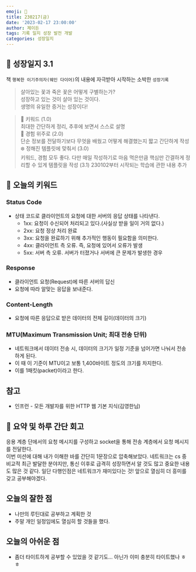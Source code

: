 ```yaml
---
emoji: 🌱
title: 230217(금)
date: '2023-02-17 23:00:00'
author: 제이든
tags: 기록 일지 성장 발전 개발
categories: 성장일지
---
```


## 🎄 성장일지 3.1

책 `행복한 이기주의자(웨인 다이어)`의 내용에 자극받아 시작하는 소박한 `성장기록`

> 살아있는 꽃과 죽은 꽃은 어떻게 구별하는가?<br/>
> 성장하고 있는 것이 살아 있는 것이다.<br/>
> 생명의 유일한 증거는 성장이다!

> 🌳 키워드 (1.0)<br/>
> 최대한 간단하게 정리, 추후에 보면서 스스로 설명<br/>
> 🍉 경험 위주로 (2.0)<br/>
> 단순 정보를 전달하기보다 무엇을 배웠고 어떻게 해결했는지 짧고 간단하게 작성<br/>
> ❄️ 정해진 템플릿에 맞춰서 (3.0)<br/>
> 키워드, 경험 모두 좋다. 다만 매일 작성하기로 마음 먹은만큼 핵심만 간결하게 정리할 수 있게 템플릿을 작성
> (3.1) 230102부터 시작되는 학습에 관한 내용 추가

## 🔑 오늘의 키워드

### Status Code

- 상태 코드로 클라이언트의 요청에 대한 서버의 응답 상태를 나타낸다.
  - 1xx: 요청이 수신되어 처리되고 있다.(사실상 받을 일이 거의 없다.)
  - 2xx: 요청 정상 처리 완료
  - 3xx: 요청을 완료하기 위해 추가적인 행동이 필요함을 의미한다.
  - 4xx: 클라이언트 측 오류. 즉, 요청에 있어서 오류가 발생
  - 5xx: 서버 측 오류. 서버가 터졌거나 서버에 큰 문제가 발생한 경우

### Response

- 클라이언트 요청(Request)에 따른 서버의 답신
- 요청에 따라 알맞는 응답을 보내준다.

### Content-Length

- 요청에 따른 응답으로 받은 데이터의 전체 길이(데이터의 크기)

### MTU(Maximum Transmission Unit; 최대 전송 단위)

- 네트워크에서 데이터 전송 시, 데이터의 크기가 일정 기준을 넘어가면 나눠서 전송하게 된다.
- 이 때 이 기준이 MTU이고 보통 1,400바이트 정도의 크기를 차지한다.
- 이를 1패킷(packet)이라고 한다.

## 참고

- 인프런 - 모든 개발자를 위한 HTTP 웹 기본 지식(김영한님)

## 📝 요약 및 하루 간단 회고

응용 계층 단에서의 요청 메시지를 구성하고 socket을 통해 전송 계층에서 요청 메시지를 전달한다.<br/>
이번 미션에 대해 내가 이해한 바를 간단히 1문장으로 압축해보았다. 네트워크는 cs 중 비교적 최근 발달한 분야지만, 
통신 이후로 급격히 성장하면서 알 것도 많고 중요한 내용도 많은 것 같다. 일단 다행인점은 네트워크가 재미있다는 것! 앞으로 열심히 더 흥미를
갖고 공부해야겠다.

## 오늘의 잘한 점

- 나만의 루틴대로 공부하고 계획한 것
- 주말 개인 일정임에도 열심히 할 것들을 했다.

## 오늘의 아쉬운 점

- 좀더 타이트하게 공부할 수 있었을 것 같기도... 아닌가 이미 충분히 타이트했나 ㅎㅎ

```toc

```
